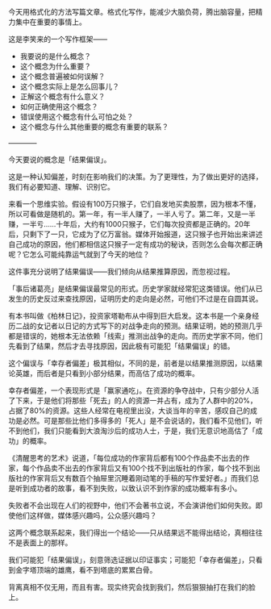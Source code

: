 今天用格式化的方法写篇文章。格式化写作，能减少大脑负荷，腾出脑容量，把精力集中在重要的事情上。

这是李笑来的一个写作框架——

- 我要说的是什么概念？
- 这个概念为什么重要？
- 这个概念普遍被如何误解？
- 这个概念实际上是怎么回事儿？
- 正解这个概念有什么意义？
- 如何正确使用这个概念？
- 错误使用这个概念有什么可怕之处？
- 这个概念与什么其他重要的概念有重要的联系？

————

今天要说的概念是「结果偏误」。

这是一种认知偏差，时刻在影响我们的决策。为了更理性，为了做出更好的选择，我们有必要知道、理解、识别它。

来看一个思维实验。假设有100万只猴子，它们自发地买卖股票，因为根本不懂，所以可看做是随机的。第一年，有一半人赚了，一半人亏了。第二年，又是一半赚，一半亏……十年后，大约有1000只猴子，它们每次投资都是正确的。20年后，只剩下了一只，它成为了亿万富翁。媒体开始报道，这只猴子也开始出来讲述自己成功的原因，他们都相信这只猴子一定有成功的秘诀，否则怎么会每次都正确呢？它怎么可能纯靠运气就到了今天的地位？

这件事充分说明了结果偏误——我们倾向从结果推算原因，而忽视过程。

「事后诸葛亮」是结果偏误最常见的形式。历史学家就经常犯这类错误。他们从已发生的历史反过来查找原因，证明历史的走向是必然，可他们不过是在自圆其说。

有本书叫做《柏林日记》，投资家塔勒布从中得到巨大启发。这本书是一个亲身经历二战的女记者以日记的方式写下的对战争走向的预测。结果证明，她的预测几乎都是错误的，她根本无法依赖「线索」推测出战争的走向。而历史学家不同，他们先看到了结果，然后才去寻找原因，因此极有可能犯「结果偏误」的错。

这个偏误与「幸存者偏差」极其相似，不同的是，前者是以结果推测原因，以结果论英雄，而后者是只看到小部分结果，而高估了成功的概率。

幸存者偏差，一个表现形式是「赢家通吃」。在资源的争夺战中，只有少部分人活了下来，于是他们将那些「死去」的人的资源一并占有，成为了人群中的20%，占据了80%的资源。这些人经常在电视里出没，大谈当年的辛苦，感叹自己的成功是必然。可是那些比他们多得多的「死人」是不会说话的，我们看不见他们，听不到他们，我们只能看到大浪淘沙后的成功人士，于是，我们无意识地高估了「成功」的概率。

《清醒思考的艺术》说道，「每位成功的作家背后都有100个作品卖不出去的作家，每个作品卖不出去的作家背后又有100个找不到出版社的作家，每个找不到出版社的作家背后又有数百个抽屉里沉睡着刚动笔的手稿的写作爱好者。」而我们总是听到成功者的故事，看不到失败，以致认识不到作家的成功概率有多小。

失败者不会出现在人们的视野中，他们不会著书立说，不会演讲他们如何失败。即使他们这样做，媒体感兴趣吗，公众感兴趣吗？

这两个概念联系起来，我们得出一个结论——只从结果远不能得出结论，真相往往不是表面上的那样。

我们可能犯「结果偏误」，刻意筛选证据以印证事实；可能犯「幸存者偏差」，只看到金字塔顶端的雄鹰，看不到塔底的累累白骨。

背离真相不仅无用，而且有害。现实终究会找到我们，然后狠狠抽打在我们的脸上。
